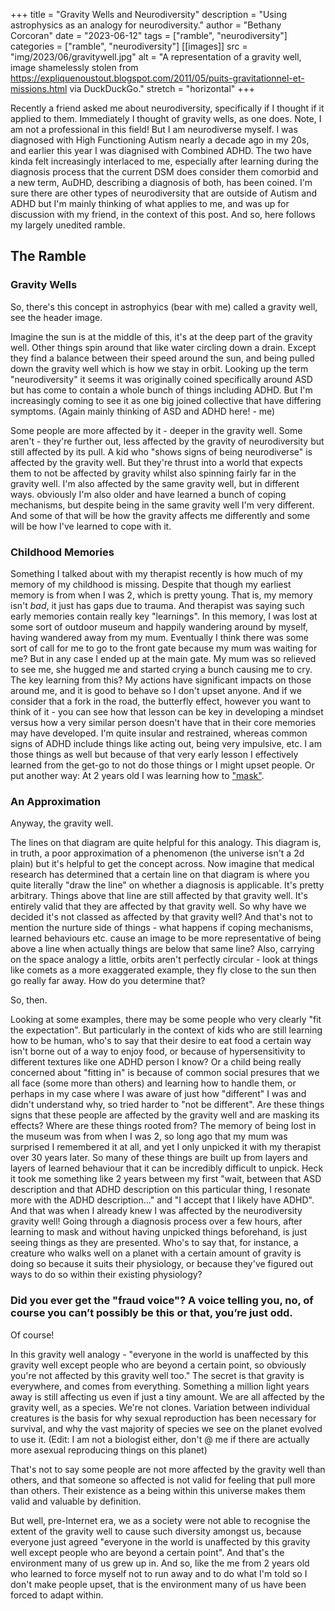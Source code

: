 +++
title = "Gravity Wells and Neurodiversity"
description = "Using astrophysics as an analogy for neurodiversity."
author = "Bethany Corcoran"
date = "2023-06-12"
tags = ["ramble", "neurodiversity"]
categories = ["ramble", "neurodiversity"]
[[images]]
  src = "img/2023/06/gravitywell.jpg"
  alt = "A representation of a gravity well, image shamelessly stolen from https://expliquenoustout.blogspot.com/2011/05/puits-gravitationnel-et-missions.html via DuckDuckGo."
  stretch = "horizontal"
+++

Recently a friend asked me about neurodiversity, specifically if I thought if it applied to them. Immediately I thought of gravity wells, as one does. 
Note, I am not a professional in this field! But I am neurodiverse myself. I was diagnosed with High Functioning Autism nearly a decade ago in my 20s, and earlier this year I was diagnised with Combined ADHD. The two have kinda felt increasingly interlaced to me, especially after learning during the diagnosis process that the current DSM does consider them comorbid and a new term, AuDHD, describing a diagnosis of both, has been coined. I'm sure there are other types of neurodiversity that are outside of Autism and ADHD but I'm mainly thinking of what applies to me, and was up for discussion with my friend, in the context of this post.
And so, here follows my largely unedited ramble.
<!--more-->

## The Ramble
### Gravity Wells
So, there's this concept in astrophyics (bear with me) called a gravity well, see the header image.

Imagine the sun is at the middle of this, it's at the deep part of the gravity well. Other things spin around that like water circling down a drain. Except they find a balance between their speed around the sun, and being pulled down the gravity well which is how we stay in orbit. Looking up the term "neurodiversity" it seems it was originally coined specifically around ASD but has come to contain a whole bunch of things including ADHD. But I'm increasingly coming to see it as one big joined collective that have differing symptoms. (Again mainly thinking of ASD and ADHD here! - me)

Some people are more affected by it - deeper in the gravity well. Some aren't - they're further out, less affected by the gravity of neurodiversity but still affected by its pull. A kid who "shows signs of being neurodiverse" is affected by the gravity well. But they're thrust into a world that expects them to not be affected by gravity whilst also spinning fairly far in the gravity well. I'm also affected by the same gravity well, but in different ways. obviously I'm also older and have learned a bunch of coping mechanisms, but despite being in the same gravity well I'm very different. And some of that will be how the gravity affects me differently and some will be how I've learned to cope with it.

### Childhood Memories
Something I talked about with my therapist recently is how much of my memory of my childhood is missing. Despite that though my earliest memory is from when I was 2, which is pretty young. That is, my memory isn't *bad*, it just has gaps due to trauma. And therapist was saying such early memories contain really key "learnings". In this memory, I was lost at some sort of outdoor museum and happily wandering around by myself, having wandered away from my mum. Eventually I think there was some sort of call for me to go to the front gate because my mum was waiting for me? But in any case I ended up at the main gate. My mum was so relieved to see me, she hugged me and started crying a bunch causing me to cry.
The key learning from this? My actions have significant impacts on those around me, and it is good to behave so I don't upset anyone.
And if we consider that a fork in the road, the butterfly effect, however you want to think of it - you can see how that lesson can be key in developing a mindset versus how a very similar person doesn't have that in their core memories may have developed. I'm quite insular and restrained, whereas common signs of ADHD include things like acting out, being very impulsive, etc. I am those things as well but because of that very early lesson I effectively learned from the get-go to not do those things or I might upset people. Or put another way: At 2 years old I was learning how to ["mask"](https://theconversation.com/what-are-masking-and-camouflaging-in-the-context-of-autism-and-adhd-193446).

### An Approximation
Anyway, the gravity well.

The lines on that diagram are quite helpful for this analogy. This diagram is, in truth, a poor approximation of a phenomenon (the universe isn't a 2d plain) but it's helpful to get the concept across. Now imagine that medical research has determined that a certain line on that diagram is where you quite literally "draw the line" on whether a diagnosis is applicable. It's pretty arbitrary. Things above that line are still affected by that gravity well. It's entirely valid that they are affected by that gravity well. So why have we decided it's not classed as affected by that gravity well?
And that's not to mention the nurture side of things - what happens if coping mechanisms, learned behaviours etc. cause an image to be more representative of being above a line when actually things are below that same line?
Also, carrying on the space analogy a little, orbits aren't perfectly circular - look at things like comets as a more exaggerated example, they fly close to the sun then go really far away. How do you determine that?

So, then.

Looking at some examples, there may be some people who very clearly "fit the expectation". But particularly in the context of kids who are still learning how to be human, who's to say that their desire to eat food a certain way isn't borne out of a way to enjoy food, or because of hypersensitivity to different textures like one ADHD person I know? Or a child being really concerned about "fitting in" is because of common social presures that we all face (some more than others) and learning how to handle them, or perhaps in my case where I was aware of just how "different" I was and didn't understand why, so tried harder to "not be different". Are these things signs that these people are affected by the gravity well and are masking its effects? Where are these things rooted from? The memory of being lost in the museum was from when I was 2, so long ago that my mum was surprised I remembered it at all, and yet I only unpicked it with my therapist over 30 years later. So many of these things are built up from layers and layers of learned behaviour that it can be incredibly difficult to unpick. Heck it took me something like 2 years between my first "wait, between that ASD description and that ADHD description on this particular thing, I resonate more with the ADHD description..." and "I accept that I likely have ADHD". And that was when I already knew I was affected by the neurodiversity gravity well! Going through a diagnosis process over a few hours, after learning to mask and without having unpicked things beforehand, is just seeing things as they are presented. Who's to say that, for instance, a creature who walks well on a planet with a certain amount of gravity is doing so because it suits their physiology, or because they've figured out ways to do so within their existing physiology?

### Did you ever get the "fraud voice"? A voice telling you, no, of course you can’t possibly be this or that, you’re just odd. 

Of course!

In this gravity well analogy - "everyone in the world is unaffected by this gravity well except people who are beyond a certain point, so obviously you're not affected by this gravity well too." The secret is that gravity is everywhere, and comes from everything. Something a million light years away is still affecting us even if just a tiny amount. We are all affected by the gravity well, as a species. We're not clones. Variation between individual creatures is the basis for why sexual reproduction has been necessary for survival, and why the vast majority of species we see on the planet evolved to use it. (Edit: I am not a biologist either, don't @ me if there are actually more asexual reproducing things on this planet) 

That's not to say some people are not more affected by the gravity well than others, and that someone so affected is not valid for feeling that pull more than others. Their existence as a being within this universe makes them valid and valuable by definition.

But well, pre-Internet era, we as a society were not able to recognise the extent of the gravity well to cause such diversity amongst us, because everyone just agreed "everyone in the world is unaffected by this gravity well except people who are beyond a certain point". And that's the environment many of us grew up in. And so, like the me from 2 years old who learned to force myself not to run away and to do what I'm told so I don't make people upset, that is the environment many of us have been forced to adapt within.